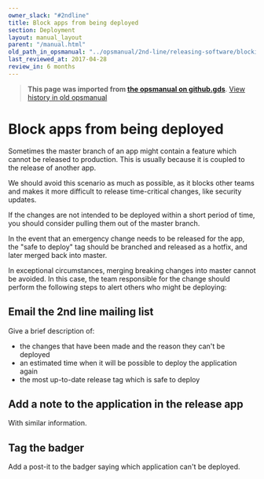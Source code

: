 ```yaml
---
owner_slack: "#2ndline"
title: Block apps from being deployed
section: Deployment
layout: manual_layout
parent: "/manual.html"
old_path_in_opsmanual: "../opsmanual/2nd-line/releasing-software/blocking-apps-from-release.md"
last_reviewed_at: 2017-04-28
review_in: 6 months
---
```




> **This page was imported from [the opsmanual on github.gds](https://github.gds/gds/opsmanual)**.
[View history in old opsmanual](https://github.gds/gds/opsmanual/tree/master/2nd-line/releasing-software/blocking-apps-from-release.md)


# Block apps from being deployed

Sometimes the master branch of an app might contain a feature which cannot
be released to production. This is usually because it is coupled to the release of
another app.

We should avoid this scenario as much as possible, as it blocks other teams and
makes it more difficult to release time-critical changes, like security updates.

If the changes are not intended to be deployed within a short period of time,
you should consider pulling them out of the master branch.

In the event that an emergency change needs to be released for the app, the
"safe to deploy" tag should be branched and released as a hotfix, and later merged
back into master.

In exceptional circumstances, merging breaking changes into master cannot be avoided.
In this case, the team responsible for the change should perform the following
steps to alert others who might be deploying:

## Email the 2nd line mailing list

Give a brief description of:

- the changes that have been made and the reason they can't be deployed
- an estimated time when it will be possible to deploy the application again
- the most up-to-date release tag which is safe to deploy

## Add a note to the application in the release app

With similar information.

## Tag the badger

Add a post-it to the badger saying which application can't be deployed.
